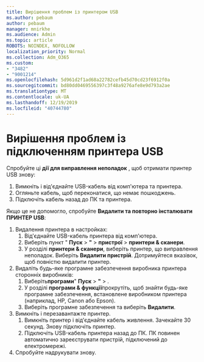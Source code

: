 ```yaml
---
title: Вирішення проблем із принтером USB
ms.author: pebaum
author: pebaum
manager: mnirkhe
ms.audience: Admin
ms.topic: article
ROBOTS: NOINDEX, NOFOLLOW
localization_priority: Normal
ms.collection: Adm_O365
ms.custom:
- "3482"
- "9001214"
ms.openlocfilehash: 5d961d2f1ad68a22782cefb45d70cd23f6912f0a
ms.sourcegitcommit: bd80dd0469556397c3f48a9276afe8e9d793a2ae
ms.translationtype: MT
ms.contentlocale: uk-UA
ms.lasthandoff: 12/19/2019
ms.locfileid: "40744780"
---
```

# <a name="fix-usb-printer-connection-issues"></a>Вирішення проблем із підключенням принтера USB

Спробуйте ці **дії для виправлення неполадок** , щоб отримати принтер USB знову:

1. Вимкніть і від'єднайте USB-кабель від комп'ютера та принтера.
2. Огляньте кабель, щоб переконатися, що немає пошкоджень.
3. Підключіть кабель назад до ПК та принтера.

Якщо це не допомогло, спробуйте **Видалити та повторно інсталювати ПРИНТЕР USB**:

1. Видалення принтера в настройках:
    1. Від'єднайте USB-кабель принтера від комп'ютера.
    2. Виберіть пункт " **Пуск** > **"** > **пристрої** > **принтери & сканери**.
    3. У розділі **принтери & сканери**, виберіть принтер, що виправлення неполадок. Виберіть **Видалити пристрій**. Дотримуйтеся вказівок, щоб повністю видалити принтер.
2. Видаліть будь-яке програмне забезпечення виробника принтера сторонніх виробників:
    1. Виберіть**програми**" **Пуск** > **"** > .
    2. У розділі **програми & функції**прокрутіть, щоб знайти будь-яке програмне забезпечення, встановлене виробником принтера (наприклад, HP, Canon або Epson).
    3. Виберіть програмне забезпечення та виберіть **Видалити**.
3. Вимкніть і перезавантажте принтер.<br>
    1. Вимкніть принтер і від'єднайте кабель живлення. Зачекайте 30 секунд. Знову підключіть принтер.
    2. Підключіть USB-кабель принтера назад до ПК. ПК повинен автоматично зареєструвати пристрій, підключений до електромережі.
4. Спробуйте надрукувати знову.